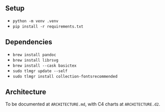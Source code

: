 ## Setup

- `python -m venv .venv`
- `pip install -r requirements.txt`

## Dependencies

- `brew install pandoc`
- `brew install librsvg`
- `brew install --cask basictex`
- `sudo tlmgr update --self`
- `sudo tlmgr install collection-fontsrecommended`

## Architecture

To be documented at `ARCHITECTURE.md`, with C4 charts at `ARCHITECTURE.d2`.

